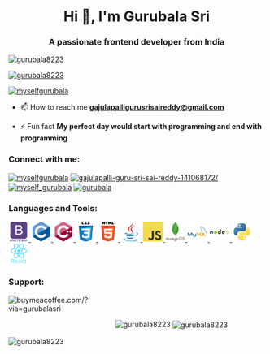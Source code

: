 <h1 align="center">Hi 👋, I'm Gurubala Sri</h1>
<h3 align="center">A passionate frontend developer from India</h3>

<p align="left"> <img src="https://komarev.com/ghpvc/?username=gurubala8223&label=Profile%20views&color=0e75b6&style=flat" alt="gurubala8223" /> </p>

<p align="left"> <a href="https://github.com/ryo-ma/github-profile-trophy"><img src="https://github-profile-trophy.vercel.app/?username=gurubala8223" alt="gurubala8223" /></a> </p>

<p align="left"> <a href="https://twitter.com/myselfgurubala" target="blank"><img src="https://img.shields.io/twitter/follow/myselfgurubala?logo=twitter&style=for-the-badge" alt="myselfgurubala" /></a> </p>

- 📫 How to reach me **gajulapalligurusrisaireddy@gmail.com**

- ⚡ Fun fact **My perfect day would start with programming and end with programming**

<h3 align="left">Connect with me:</h3>
<p align="left">
<a href="https://twitter.com/myselfgurubala" target="blank"><img align="center" src="https://raw.githubusercontent.com/rahuldkjain/github-profile-readme-generator/master/src/images/icons/Social/twitter.svg" alt="myselfgurubala" height="30" width="40" /></a>
<a href="https://linkedin.com/in/gajulapalli-guru-sri-sai-reddy-141068172/" target="blank"><img align="center" src="https://raw.githubusercontent.com/rahuldkjain/github-profile-readme-generator/master/src/images/icons/Social/linked-in-alt.svg" alt="gajulapalli-guru-sri-sai-reddy-141068172/" height="30" width="40" /></a>
<a href="https://instagram.com/myself_gurubala" target="blank"><img align="center" src="https://raw.githubusercontent.com/rahuldkjain/github-profile-readme-generator/master/src/images/icons/Social/instagram.svg" alt="myself_gurubala" height="30" width="40" /></a>
<a href="https://www.hackerrank.com/gurubala" target="blank"><img align="center" src="https://raw.githubusercontent.com/rahuldkjain/github-profile-readme-generator/master/src/images/icons/Social/hackerrank.svg" alt="gurubala" height="30" width="40" /></a>
</p>

<h3 align="left">Languages and Tools:</h3>
<p align="left"> <a href="https://getbootstrap.com" target="_blank"> <img src="https://raw.githubusercontent.com/devicons/devicon/master/icons/bootstrap/bootstrap-plain-wordmark.svg" alt="bootstrap" width="40" height="40"/> </a> <a href="https://www.cprogramming.com/" target="_blank"> <img src="https://raw.githubusercontent.com/devicons/devicon/master/icons/c/c-original.svg" alt="c" width="40" height="40"/> </a> <a href="https://www.w3schools.com/cpp/" target="_blank"> <img src="https://raw.githubusercontent.com/devicons/devicon/master/icons/cplusplus/cplusplus-original.svg" alt="cplusplus" width="40" height="40"/> </a> <a href="https://www.w3schools.com/css/" target="_blank"> <img src="https://raw.githubusercontent.com/devicons/devicon/master/icons/css3/css3-original-wordmark.svg" alt="css3" width="40" height="40"/> </a> <a href="https://www.w3.org/html/" target="_blank"> <img src="https://raw.githubusercontent.com/devicons/devicon/master/icons/html5/html5-original-wordmark.svg" alt="html5" width="40" height="40"/> </a> <a href="https://www.java.com" target="_blank"> <img src="https://raw.githubusercontent.com/devicons/devicon/master/icons/java/java-original.svg" alt="java" width="40" height="40"/> </a> <a href="https://developer.mozilla.org/en-US/docs/Web/JavaScript" target="_blank"> <img src="https://raw.githubusercontent.com/devicons/devicon/master/icons/javascript/javascript-original.svg" alt="javascript" width="40" height="40"/> </a> <a href="https://www.mongodb.com/" target="_blank"> <img src="https://raw.githubusercontent.com/devicons/devicon/master/icons/mongodb/mongodb-original-wordmark.svg" alt="mongodb" width="40" height="40"/> </a> <a href="https://www.mysql.com/" target="_blank"> <img src="https://raw.githubusercontent.com/devicons/devicon/master/icons/mysql/mysql-original-wordmark.svg" alt="mysql" width="40" height="40"/> </a> <a href="https://nodejs.org" target="_blank"> <img src="https://raw.githubusercontent.com/devicons/devicon/master/icons/nodejs/nodejs-original-wordmark.svg" alt="nodejs" width="40" height="40"/> </a> <a href="https://www.python.org" target="_blank"> <img src="https://raw.githubusercontent.com/devicons/devicon/master/icons/python/python-original.svg" alt="python" width="40" height="40"/> </a> <a href="https://reactjs.org/" target="_blank"> <img src="https://raw.githubusercontent.com/devicons/devicon/master/icons/react/react-original-wordmark.svg" alt="react" width="40" height="40"/> </a> </p>

<h3 align="left">Support:</h3>
<p><a href="https://www.buymeacoffee.com/buymeacoffee.com/?via=gurubalasri"> <img align="left" src="https://cdn.buymeacoffee.com/buttons/v2/default-yellow.png" height="50" width="210" alt="buymeacoffee.com/?via=gurubalasri" /></a></p><br><br>

<p><img align="left" src="https://github-readme-stats.vercel.app/api/top-langs?username=gurubala8223&show_icons=true&locale=en&layout=compact" alt="gurubala8223" /></p>

<p>&nbsp;<img align="center" src="https://github-readme-stats.vercel.app/api?username=gurubala8223&show_icons=true&locale=en" alt="gurubala8223" /></p>

<p><img align="center" src="https://github-readme-streak-stats.herokuapp.com/?user=gurubala8223&" alt="gurubala8223" /></p>
